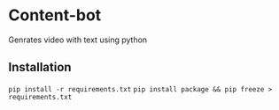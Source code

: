 # Content-bot
Genrates video with text using python

## Installation
`pip install -r requirements.txt`
`pip install package && pip freeze > requirements.txt`
